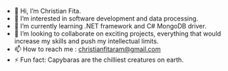 - 👋 Hi, I’m Christian Fita.
- 👀 I’m interested in software development and data processing.
- 🌱 I’m currently learning .NET framework and C# MongoDB driver.
- 💞️ I’m looking to collaborate on exciting projects, everything that would increase my skills and push my intellectual limits. 
- 📫 How to reach me : christianfitaram@gmail.com
- ⚡ Fun fact: Capybaras are the chilliest creatures on earth.

<!---
christianfitaram/christianfitaram is a ✨ special ✨ repository because its `README.md` (this file) appears on your GitHub profile.
You can click the Preview link to take a look at your changes.
--->
